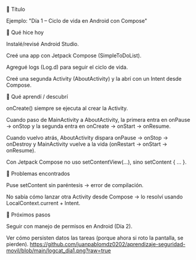 🔹 Título

Ejemplo: "Día 1 – Ciclo de vida en Android con Compose"

🔹 Qué hice hoy

Instalé/revisé Android Studio.

Creé una app con Jetpack Compose (SimpleToDoList).

Agregué logs (Log.d) para seguir el ciclo de vida.

Creé una segunda Activity (AboutActivity) y la abrí con un Intent desde Compose.

🔹 Qué aprendí / descubrí

onCreate() siempre se ejecuta al crear la Activity.

Cuando paso de MainActivity a AboutActivity, la primera entra en onPause → onStop y la segunda entra en onCreate → onStart → onResume.

Cuando vuelvo atrás, AboutActivity dispara onPause → onStop → onDestroy y MainActivity vuelve a la vida (onRestart → onStart → onResume).

Con Jetpack Compose no uso setContentView(...), sino setContent { ... }.

🔹 Problemas encontrados

Puse setContent sin paréntesis → error de compilación.

No sabía cómo lanzar otra Activity desde Compose → lo resolví usando LocalContext.current + Intent.

🔹 Próximos pasos

Seguir con manejo de permisos en Android (Día 2).

Ver cómo persisten datos las tareas (porque ahora si roto la pantalla, se pierden).
https://github.com/juanpablomdz0202/aprendizaje-seguridad-movil/blob/main/logcat_dia1.png?raw=true
